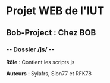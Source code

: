 ﻿# Projet WEB de l'IUT
## Bob-Project : Chez BOB
### -- Dossier /js/ --

**Rôle** : Contient les scripts js

**Auteurs** :
Sylafrs, Sion77 et RFK78
